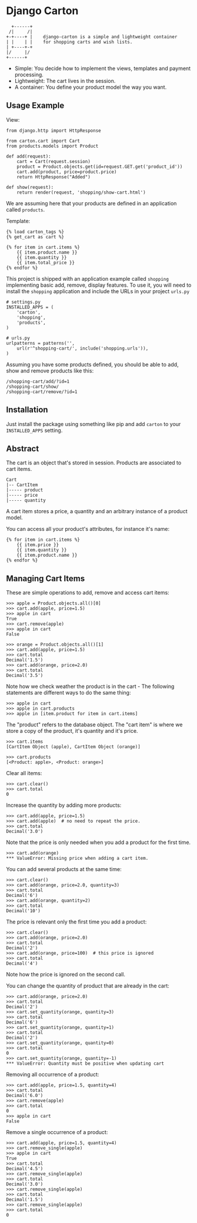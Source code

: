 
Django Carton
=============


      +------+
     /|     /|
    +-+----+ |    django-carton is a simple and lightweight container
    | |    | |    for shopping carts and wish lists.
    | +----+-+
    |/     |/
    +------+



* Simple: You decide how to implement the views, templates and payment
  processing.
* Lightweight: The cart lives in the session.
* A container: You define your product model the way you want.


Usage Example
-------------

View:

    from django.http import HttpResponse

    from carton.cart import Cart
    from products.models import Product

    def add(request):
        cart = Cart(request.session)
        product = Product.objects.get(id=request.GET.get('product_id'))
        cart.add(product, price=product.price)
        return HttpResponse("Added")

    def show(request):
        return render(request, 'shopping/show-cart.html')


We are assuming here that your products are defined in an application
called ``products``.

Template:

    {% load carton_tags %}
    {% get_cart as cart %}

    {% for item in cart.items %}
        {{ item.product.name }}
        {{ item.quantity }}
        {{ item.total_price }}
    {% endfor %}


This project is shipped with an application example called ``shopping``
implementing basic add, remove, display features.
To use it, you will need to install the ``shopping`` application and
include the URLs in your project ``urls.py``

    # settings.py
    INSTALLED_APPS = (
        'carton',
        'shopping',
        'products',
    )

    # urls.py
    urlpatterns = patterns('',
        url(r'^shopping-cart/', include('shopping.urls')),
    )


Assuming you have some products defined, you should be able to
add, show and remove products like this:

    /shopping-cart/add/?id=1
    /shopping-cart/show/
    /shopping-cart/remove/?id=1


Installation
------------

Just install the package using something like pip and add ``carton`` to
your ``INSTALLED_APPS`` setting.


Abstract
--------

The cart is an object that's stored in session. Products are associated
to cart items.

    Cart
    |-- CartItem
    |----- product
    |----- price
    |----- quantity

A cart item stores a price, a quantity and an arbitrary instance of
a product model.


You can access all your product's attributes, for instance it's name:

    {% for item in cart.items %}
        {{ item.price }}
        {{ item.quantity }}
        {{ item.product.name }}
    {% endfor %}



Managing Cart Items
-------------------

These are simple operations to add, remove and access cart items:

    >>> apple = Product.objects.all()[0]
    >>> cart.add(apple, price=1.5)
    >>> apple in cart
    True
    >>> cart.remove(apple)
    >>> apple in cart
    False

    >>> orange = Product.objects.all()[1]
    >>> cart.add(apple, price=1.5)
    >>> cart.total
    Decimal('1.5')
    >>> cart.add(orange, price=2.0)
    >>> cart.total
    Decimal('3.5')


Note how we check weather the product is in the cart - The following
statements are different ways to do the same thing:

    >>> apple in cart
    >>> apple in cart.products
    >>> apple in [item.product for item in cart.items]


The "product" refers to the database object. The "cart item" is where
we store a copy of the product, it's quantity and it's price.

    >>> cart.items
    [CartItem Object (apple), CartItem Object (orange)]

    >>> cart.products
    [<Product: apple>, <Product: orange>]


Clear all items:

    >>> cart.clear()
    >>> cart.total
    0


Increase the quantity by adding more products:

    >>> cart.add(apple, price=1.5)
    >>> cart.add(apple)  # no need to repeat the price.
    >>> cart.total
    Decimal('3.0')

Note that the price is only needed when you add a product for the first time.

    >>> cart.add(orange)
    *** ValueError: Missing price when adding a cart item.


You can add several products at the same time:

    >>> cart.clear()
    >>> cart.add(orange, price=2.0, quantity=3)
    >>> cart.total
    Decimal('6')
    >>> cart.add(orange, quantity=2)
    >>> cart.total
    Decimal('10')


The price is relevant only the first time you add a product:

    >>> cart.clear()
    >>> cart.add(orange, price=2.0)
    >>> cart.total
    Decimal('2')
    >>> cart.add(orange, price=100)  # this price is ignored
    >>> cart.total
    Decimal('4')


Note how the price is ignored on the second call.


You can change the quantity of product that are already in the cart:

    >>> cart.add(orange, price=2.0)
    >>> cart.total
    Decimal('2')
    >>> cart.set_quantity(orange, quantity=3)
    >>> cart.total
    Decimal('6')
    >>> cart.set_quantity(orange, quantity=1)
    >>> cart.total
    Decimal('2')
    >>> cart.set_quantity(orange, quantity=0)
    >>> cart.total
    0
    >>> cart.set_quantity(orange, quantity=-1)
    *** ValueError: Quantity must be positive when updating cart



Removing all occurrence of a product:

    >>> cart.add(apple, price=1.5, quantity=4)
    >>> cart.total
    Decimal('6.0')
    >>> cart.remove(apple)
    >>> cart.total
    0
    >>> apple in cart
    False


Remove a single occurrence of a product:

    >>> cart.add(apple, price=1.5, quantity=4)
    >>> cart.remove_single(apple)
    >>> apple in cart
    True
    >>> cart.total
    Decimal('4.5')
    >>> cart.remove_single(apple)
    >>> cart.total
    Decimal('3.0')
    >>> cart.remove_single(apple)
    >>> cart.total
    Decimal('1.5')
    >>> cart.remove_single(apple)
    >>> cart.total
    0

